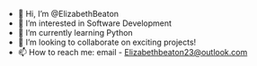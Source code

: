 - 👋 Hi, I’m @ElizabethBeaton
- 👀 I’m interested in Software Development
- 🌱 I’m currently learning Python
- 💞️ I’m looking to collaborate on exciting projects!
- 📫 How to reach me: email - Elizabethbeaton23@outlook.com

<!---
ElizabethBeaton/ElizabethBeaton is a ✨ special ✨ repository because its `README.md` (this file) appears on your GitHub profile.
You can click the Preview link to take a look at your changes.
--->
